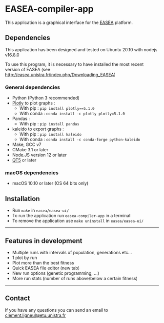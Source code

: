 # EASEA-compiler-app


This application is a graphical interface for the [EASEA](http://easea.unistra.fr/index.php/EASEA_platform) platform.

## Dependencies

This application has been designed and tested on Ubuntu 20.10 with nodejs v16.8.0

To use this program, it is necessary to have installed the most recent version of EASEA (see http://easea.unistra.fr/index.php/Downloading_EASEA)

### General dependencies

- Python (Python 3 recommended)
- [Plotly](https://plotly.com/python/) to plot graphs : 
    - With pip : `pip install plotly==5.1.0` 
    - With conda : `conda install -c plotly plotly=5.1.0`
- Pandas :
    - With pip : `pip install pandas`
- kaleido to export graphs :
    - With pip : `pip install kaleido`
    - With conda : `conda install -c conda-forge python-kaleido`
- Make, GCC v7
- CMake 3.1 or later
- Node.JS version 12 or later
- [QT5](https://www.qt.io/qt5-11) or later

### macOS dependencies

- macOS 10.10 or later (OS 64 bits only)

## Installation

- Run `make` in `easea/easea-ui/`
- To run the application run `easea-compiler-app` in a terminal
- To remove the application use `make uninstall` in `easea/easea-ui/`

---
## Features in development

- Multiple runs with intervals of population, generations etc...
- 1 plot by run
- Plot more than the best fitness
- Quick EASEA file editor (new tab)
- New run options (genetic programming, ...)
- More run stats (number of runs above/below a certain fitness)

---
## Contact

If you have any questions you can send an email to clement.ligneul@etu.unistra.fr